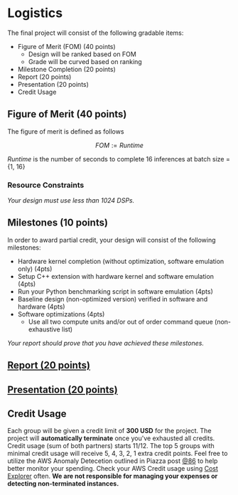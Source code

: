 # Logistics

The final project will consist of the following gradable items:

* Figure of Merit (FOM) (40 points)
    * Design will be ranked based on FOM
    * Grade will be curved based on ranking
* Milestone Completion (20 points)
* Report (20 points)
* Presentation (20 points)
* Credit Usage 

## Figure of Merit (40 points)

The figure of merit is defined as follows 

$$
FOM := Runtime
$$

$Runtime$ is the number of seconds to complete 16 inferences at batch size = {1, 16}

### Resource Constraints

*Your design must use less than 1024 DSPs.*

## Milestones (10 points)

In order to award partial credit, your design will consist of the following milestones:

* Hardware kernel completion (without optimization, software emulation only) (4pts)
* Setup C++ extension with hardware kernel and software emulation (4pts)
* Run your Python benchmarking script in software emulation (4pts)
* Baseline design (non-optimized version) verified in software and hardware (4pts)
* Software optimizations (4pts)
    - Use all two compute units and/or out of order command queue (non-exhaustive list)

*Your report should prove that you have achieved these milestones.*

## [Report (20 points)](deliverables.md)

## [Presentation (20 points)](deliverables.md)

## Credit Usage

Each group will be given a credit limit of **300 USD** for the project. The project will **automatically terminate** once you've exhausted all credits. Credit usage (sum of both partners) starts 11/12. The top 5 groups with minimal credit usage will receive 5, 4, 3, 2, 1 extra credit points. Feel free to utilize the AWS Anomaly Detecetion outlined in Piazza post [@86](https://piazza.com/class/ksg9hyzky419f?cid=86) to help better monitor your spending. Check your AWS Credit usage using [Cost Explorer](https://console.aws.amazon.com/cost-management/home?region=us-east-1#/) often. **We are not responsible for managing your expenses or detecting non-terminated instances.**
